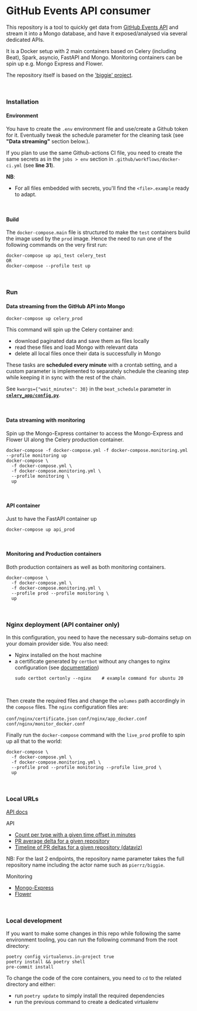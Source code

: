 # GitHub Events API consumer

This repository is a tool to quickly get data
from [GitHub Events API](https://api.github.com/events) and stream it into a Mongo database,
and have it exposed/analysed via several dedicated APIs.

It is a Docker setup with 2 main containers based on Celery (including Beat), Spark, asyncio, FastAPI and Mongo.
Monitoring containers can be spin up e.g. Mongo Express and Flower.

The repository itself is based on the ['biggie' project](https://github.com/pierrz/biggie).

<br>


### Installation

#### Environment
You have to create the `.env` environment file and use/create a Github token for it.
Eventually tweak the schedule parameter for the cleaning task (see **"Data streaming"** section below.).

If you plan to use the same Github-actions CI file, you need to create the same secrets
as in the `jobs > env` section in `.github/workflows/docker-ci.yml` (see **line 31**).

**NB**:
- For all files embedded with secrets, you'll find the `<file>.example` ready to adapt.

<br>

#### Build
The `docker-compose.main` file is structured to make the `test` containers build the image
used by the `prod` image. Hence the need to run one of the following commands on the very first run:
```
docker-compose up api_test celery_test
OR
docker-compose --profile test up
```

<br>

### Run
#### Data streaming from the GitHub API into Mongo
```
docker-compose up celery_prod
```
This command will spin up the Celery container and:

  - download paginated data and save them as files locally
  - read these files and load Mongo with relevant data
  - delete all local files once their data is successfully in Mongo

These tasks are **scheduled every minute** with a crontab setting,
and a custom parameter is implemented to separately schedule the cleaning step
while keeping it in sync with the rest of the chain.

See `kwargs={"wait_minutes": 30}` in the `beat_schedule` parameter in [**`celery_app/config.py`**](celery_app/config.py).

<br>

#### Data streaming with monitoring
Spin up the Mongo-Express container to access the Mongo-Express and Flower UI
along the Celery production container.
```
docker-compose -f docker-compose.yml -f docker-compose.monitoring.yml --profile monitoring up
docker-compose \
  -f docker-compose.yml \
  -f docker-compose.monitoring.yml \
  --profile monitoring \
  up
```

<br>

#### API container
Just to have the FastAPI container up
```
docker-compose up api_prod
```

<br>

#### Monitoring and Production containers
Both production containers as well as both monitoring containers.
```
docker-compose \
  -f docker-compose.yml \
  -f docker-compose.monitoring.yml \
  --profile prod --profile monitoring \
  up
```

<br>

### Nginx deployment (API container only)
In this configuration, you need to have the necessary sub-domains setup on your domain provider side.
You also need:
- Nginx installed on the host machine
- a certificate generated by `certbot` without any changes to nginx configuration (see [documentation](https://certbot.eff.org/instructions))
    ```
    sudo certbot certonly --nginx    # example command for ubuntu 20
    ```
<br>

Then create the required files and change the `volumes` path accordingly in the `compose` files.
The `nginx` configuration files are:

`conf/nginx/certificate.json`
`conf/nginx/app_docker.conf`
`conf/nginx/monitor_docker.conf`
<br>

Finally run the `docker-compose` command with the `live_prod` profile
to spin up all that to the world:
```
docker-compose \
  -f docker-compose.yml \
  -f docker-compose.monitoring.yml \
  --profile prod --profile monitoring --profile live_prod \
  up
```

<br>

### Local URLs

[API docs](http://localhost:8000/docs)

API
- [Count per type with a given time offset in minutes](http://localhost:8000/api/count_per_type?offset=90)
- [PR average delta for a given repository](http://localhost:8000/api/pr_average_delta?repo_name=<repository-name>)
- [Timeline of PR deltas for a given repository (dataviz)](http://localhost:8000/api/pr_deltas_timeline?repo_name=<repository-name>)

NB: For the last 2 endpoints, the repository name parameter takes the full repository name
including the actor name such as `pierrz/biggie`.

Monitoring
- [Mongo-Express](http://localhost:8081)
- [Flower](http://localhost:49555)

<br>

### Local development
If you want to make some changes in this repo while following the same environment tooling,
you can run the following command from the root directory:
```
poetry config virtualenvs.in-project true
poetry install && poetry shell
pre-commit install
```

To change the code of the core containers, you need to `cd` to the related directory
and either:
- run `poetry update` to simply install the required dependencies
- run the previous command to create a dedicated virtualenv
